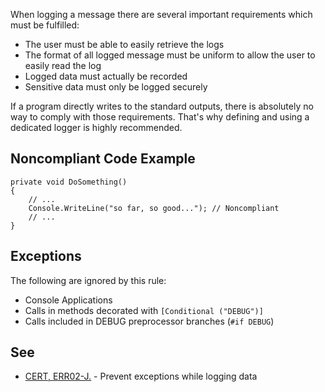 
When logging a message there are several important requirements which must be fulfilled:

- The user must be able to easily retrieve the logs
- The format of all logged message must be uniform to allow the user to easily read the log
- Logged data must actually be recorded
- Sensitive data must only be logged securely


If a program directly writes to the standard outputs, there is absolutely no way to comply with those requirements. That's why defining and using a dedicated logger is highly recommended.

## Noncompliant Code Example


    private void DoSomething()
    {
        // ...
        Console.WriteLine("so far, so good..."); // Noncompliant
        // ...
    }


## Exceptions

The following are ignored by this rule:

- Console Applications
- Calls in methods decorated with `[Conditional ("DEBUG")]`
- Calls included in DEBUG preprocessor branches (`#if DEBUG`)


## See

- [CERT, ERR02-J.](https://www.securecoding.cert.org/confluence/x/RoElAQ) - Prevent exceptions while logging data

